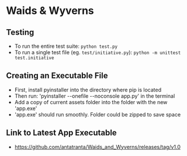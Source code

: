 # Waids & Wyverns

## Testing
* To run the entire test suite: `python test.py`
* To run a single test file (eg. `test/initiative.py`): `python -m unittest test.initiative`

## Creating an Executable File
* First, install pyinstaller into the directory where pip is located
* Then run: 'pyinstaller --onefile --noconsole app.py' in the terminal
* Add a copy of current assets folder into the folder with the new 'app.exe'
* 'app.exe' should run smoothly. Folder could be zipped to save space

## Link to Latest App Executable 
* https://github.com/antatranta/Waids_and_Wyverns/releases/tag/v1.0
